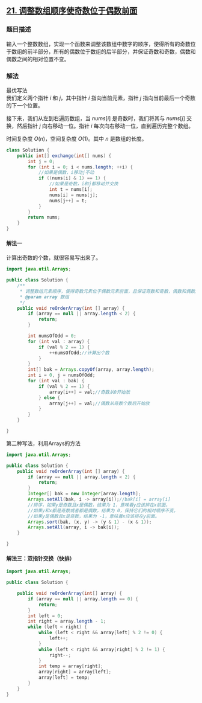 ## [21. 调整数组顺序使奇数位于偶数前面](https://leetcode.cn/problems/diao-zheng-shu-zu-shun-xu-shi-qi-shu-wei-yu-ou-shu-qian-mian-lcof/)

### 题目描述

输入一个整数数组，实现一个函数来调整该数组中数字的顺序，使得所有的奇数位于数组的前半部分，所有的偶数位于数组的后半部分，并保证奇数和奇数，偶数和偶数之间的相对位置不变。

### 解法
最优写法<br>
我们定义两个指针 $i$ 和 $j$，其中指针 $i$ 指向当前元素，指针 $j$ 指向当前最后一个奇数的下一个位置。

接下来，我们从左到右遍历数组，当 $nums[i]$ 是奇数时，我们将其与 $nums[j]$ 交换，然后指针 $j$ 向右移动一位。指针 $i$ 每次向右移动一位，直到遍历完整个数组。

时间复杂度 $O(n)$，空间复杂度 $O(1)$。其中 $n$ 是数组的长度。

```java
class Solution {
    public int[] exchange(int[] nums) {
        int j = 0;
        for (int i = 0; i < nums.length; ++i) {
            //如果是偶数，i移动j不动
            if ((nums[i] & 1) == 1) {
                //如果是奇数，i和j都移动并交换
                int t = nums[i];
                nums[i] = nums[j];
                nums[j++] = t;
            }
        }
        return nums;
    }
}
```

#### 解法一

计算出奇数的个数，就很容易写出来了。

```java
import java.util.Arrays;

public class Solution {
    /**
     * 调整数组元素顺序，使得奇数元素位于偶数元素前面，且保证奇数和奇数，偶数和偶数之间的相对位置不变。
     * @param array 数组
     */
    public void reOrderArray(int [] array) {
        if (array == null || array.length < 2) {
            return;
        }

        int numsOfOdd = 0;
        for (int val : array) {
            if (val % 2 == 1) {
                ++numsOfOdd;//计算出个数
            }
        }
        int[] bak = Arrays.copyOf(array, array.length);
        int i = 0, j = numsOfOdd;
        for (int val : bak) {
            if (val % 2 == 1) {
                array[i++] = val;//奇数从0开始放
            } else {
                array[j++] = val;//偶数从奇数个数后开始放
            }
        }
    }

}
```

第二种写法，利用Arrays的方法

```java
import java.util.Arrays;

public class Solution {
    public void reOrderArray(int [] array) {
        if (array == null || array.length < 2) {
            return;
        }
        Integer[] bak = new Integer[array.length];
        Arrays.setAll(bak, i -> array[i]);//bak[i] = array[i]
        //排序，如果y是奇数且x是偶数，结果为 1，意味着y应该排在x前面。
        //如果y和x都是奇数或者都是偶数，结果为 0，保持它们的相对顺序不变。
        //如果y是偶数且x是奇数，结果为 -1，意味着x应该排在y前面。
        Arrays.sort(bak, (x, y) -> (y & 1) - (x & 1));
        Arrays.setAll(array, i -> bak[i]);
    }

}
```

#### 解法三：双指针交换（快排）

```java
import java.util.Arrays;

public class Solution {

    public void reOrderArray(int[] array) {
        if (array == null || array.length == 0) {
            return;
        }
        int left = 0;
        int right = array.length - 1;
        while (left < right) {
            while (left < right && array[left] % 2 != 0) {
                left++;
            }
            while (left < right && array[right] % 2 != 1) {
                right--;
            }
            int temp = array[right];
            array[right] = array[left];
            array[left] = temp;
        }
    }
}
```
